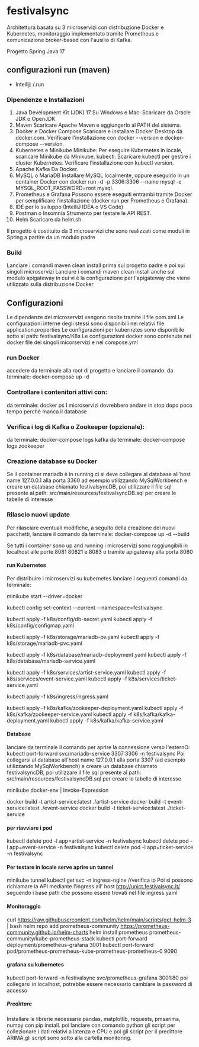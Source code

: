 # festivalsync
Architettura basata su 3 microservizi con distribuzione Docker e Kubernetes,
monitoraggio implementato tramite Prometheus e comunicazione broker-based con
l'ausilio di Kafka.

Progetto Spring
Java 17

## configurazioni run (maven)
- Intellij: /.run

### Dipendenze e Installazioni
1. Java Development Kit (JDK) 17
   Su Windows e Mac: Scaricare da Oracle JDK o OpenJDK.
2. Maven
   Scaricare Apache Maven e aggiungerlo al PATH del sistema.
3. Docker e Docker Compose
   Scaricare e installare Docker Desktop da docker.com.
   Verificare l'installazione con docker --version e docker-compose --version.
4. Kubernetes e Minikube
   Minikube: Per eseguire Kubernetes in locale, scaricare Minikube da Minikube.
   kubectl: Scaricare kubectl per gestire i cluster Kubernetes. Verificare l’installazione con kubectl version.
5. Apache Kafka
   Da Docker.
6. MySQL o MariaDB
   Installare MySQL localmente, oppure eseguirlo in un container Docker con docker run -d -p 3306:3306 --name mysql -e MYSQL_ROOT_PASSWORD=root mysql.
7. Prometheus e Grafana
   Possono essere eseguiti entrambi tramite Docker per semplificare l’installazione (docker run per Prometheus e Grafana).
8. IDE per lo sviluppo (IntelliJ IDEA o VS Code)
9. Postman o Insomnia
   Strumento per testare le API REST.
10. Helm 
    Scaricare da helm.sh.

Il progetto è costituito da 3 microservizi che sono realizzati come moduli in Spring
a partire da un modulo padre

### Build
Lanciare i comandi maven clean install prima sul progetto padre e poi sui singoli
microservizi
Lanciare i comandi maven clean install anche sul modulo apigateway in cui vi è
la configurazione per l'apigateway che viene utilizzato sulla distribuzione Docker

## Configurazioni
Le dipendenze dei microservizi vengono risolte tramite il file pom.xml
Le configurazioni interne degli stessi sono disponibili nei relativi file application.properties
Le configurazioni per kubernetes sono disponibile sotto al path: festivalsync/K8s
Le configurazioni docker sono contenute nei docker file dei singoli micorservizi
e nel compose.yml

### run Docker
accedere da terminale alla root di progetto e lanciare il comando:
da terminale: docker-compose up -d

### Controllare i contenitori attivi con:
da terminale: docker ps
I microservizi dovrebbero andare in stop dopo poco tempo perchè manca il database

### Verifica i log di Kafka o Zookeeper (opzionale):
da terminale: docker-compose logs kafka
da terminale: docker-compose logs zookeeper

### Creazione database su Docker
Se il container mariadb è in running ci si deve collegare al database
all'host name 127.0.0.1 alla porta 3360 ad esempio utilizzando MySqlWorkbench
e creare un database chiamato festivalsyncDB, poi utilizzare il file sql
presente al path: src/main/resources/festivalsyncDB.sql per creare le tabelle di 
interesse

### Rilascio nuovi update
Per rilasciare eventuali modifiche, a seguito della creazione dei nuovi pacchetti,
lanciare il comando da terminale: docker-compose up -d --build

Se tutti i container sono up and running i microservizi sono raggiungibili
in localhost alle porte 8081 80821 e 8083 o tramite apigateway alla porta 8080

#### run Kubernetes
Per distribuire i microservizi su kubernetes lanciare i seguenti comandi da terminale:

minikube start --driver=docker

kubectl config set-context --current --namespace=festivalsync

kubectl apply -f k8s/config/db-secret.yaml
kubectl apply -f k8s/config/configmap.yaml

kubectl apply -f k8s/storage/mariadb-pv.yaml
kubectl apply -f k8s/storage/mariadb-pvc.yaml

kubectl apply -f k8s/database/mariadb-deployment.yaml
kubectl apply -f k8s/database/mariadb-service.yaml

kubectl apply -f k8s/services/artist-service.yaml
kubectl apply -f k8s/services/event-service.yaml
kubectl apply -f k8s/services/ticket-service.yaml

kubectl apply -f k8s/ingress/ingress.yaml

kubectl apply -f k8s/kafka/zookeeper-deployment.yaml
kubectl apply -f k8s/kafka/zookeeper-service.yaml
kubectl apply -f k8s/kafka/kafka-deployment.yaml
kubectl apply -f k8s/kafka/kafka-service.yaml

#### Database
lanciare da terminale il comando per aprire la connessione verso l'esternO:
kubectl port-forward svc/mariadb-service 3307:3306 -n festivalsync
Poi collegarsi al database all'host name 127.0.0.1 alla porta 3307
(ad esempio utilizzando MySqlWorkbench) e creare un database 
chiamato festivalsyncDB, poi utilizzare il file sql presente 
al path: src/main/resources/festivalsyncDB.sql per creare le tabelle di interesse

minikube docker-env | Invoke-Expression

docker build -t artist-service:latest ./artist-service
docker build -t event-service:latest ./event-service
docker build -t ticket-service:latest ./ticket-service

#### per riavviare i pod
kubectl delete pod -l app=artist-service -n festivalsync
kubectl delete pod -l app=event-service -n festivalsync
kubectl delete pod -l app=ticket-service -n festivalsync

#### Per testare in locale serve aprire un tunnel
minikube tunnel
kubectl get svc -n ingress-nginx //verifica ip
Poi si possono richiamare la API mediante l'ingress all' host
http://unict.festivalsync.it/ seguendo i base path che possono essere
trovati nel file ingress.yaml

#### Monitoraggio
curl https://raw.githubusercontent.com/helm/helm/main/scripts/get-helm-3 | bash
helm repo add prometheus-community https://prometheus-community.github.io/helm-charts
helm install prometheus prometheus-community/kube-prometheus-stack
kubectl port-forward deployment/prometheus-grafana 3001
kubectl port-forward pod/prometheus-prometheus-kube-prometheus-prometheus-0 9090

#### grafana su kubernetes
kubectl port-forward -n festivalsync svc/prometheus-grafana 3001:80
poi collegarsi in localhost, potrebbe essere necessario cambiare la password di accesso

##### Predittore 
Installare le librerie necessarie pandas, matplotlib, requests, pmsarima, numpy 
con pip install.
poi lanciare con comando python gli script per collezionare i dati relativi a latenza e CPU
e poi gli script per il predittore ARIMA,gli script sono sotto alla cartella monitoring.


